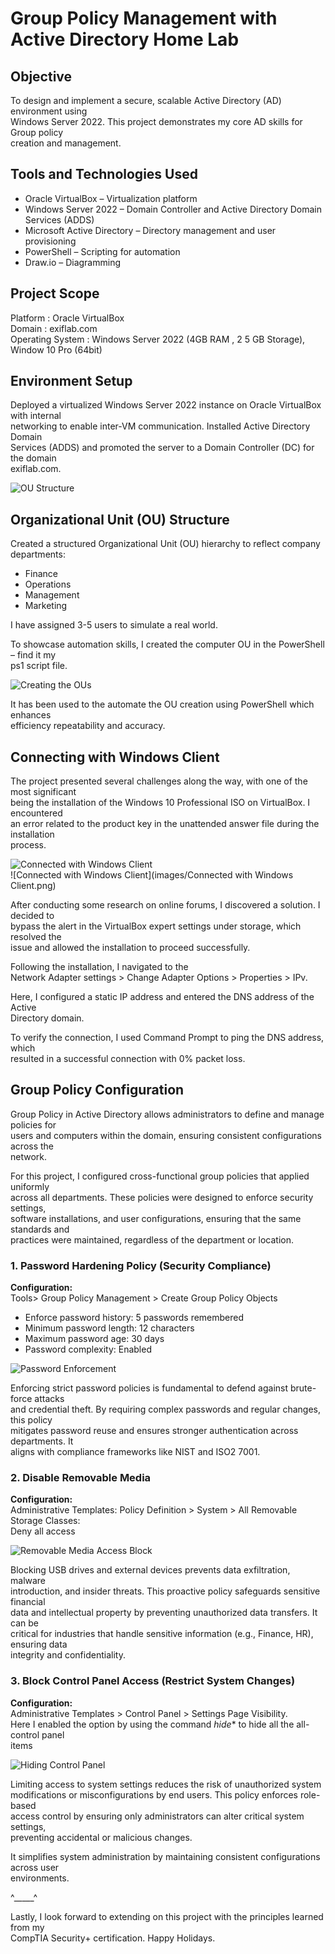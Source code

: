 # Group Policy Management with Active Directory Home Lab  

## Objective  

To design and implement a secure, scalable Active Directory (AD) environment using  
Windows Server 2022. This project demonstrates my core AD skills for Group policy  
creation and management.  

## Tools and Technologies Used  

- Oracle VirtualBox – Virtualization platform  
- Windows Server 2022 – Domain Controller and Active Directory Domain Services (ADDS)  
- Microsoft Active Directory – Directory management and user provisioning  
- PowerShell – Scripting for automation  
- Draw.io – Diagramming  

## Project Scope  

Platform : Oracle VirtualBox  
Domain : exiflab.com  
Operating System : Windows Server 2022 (4GB RAM , 2 5 GB Storage), Window 10 Pro (64bit)  

## Environment Setup  

Deployed a virtualized Windows Server 2022 instance on Oracle VirtualBox with internal  
networking to enable inter-VM communication. Installed Active Directory Domain  
Services (ADDS) and promoted the server to a Domain Controller (DC) for the domain  
exiflab.com.  

![OU Structure](images/OU-Structure.png)  

## Organizational Unit (OU) Structure  

Created a structured Organizational Unit (OU) hierarchy to reflect company  
departments:  

- Finance  
- Operations  
- Management  
- Marketing  

I have assigned 3-5 users to simulate a real world.  

To showcase automation skills, I created the computer OU in the PowerShell – find it my  
ps1 script file.  

![Creating the OUs](images/Creating-the-OUs.png)  

It has been used to the automate the OU creation using PowerShell which enhances  
efficiency repeatability and accuracy.  

## Connecting with Windows Client  

The project presented several challenges along the way, with one of the most significant  
being the installation of the Windows 10 Professional ISO on VirtualBox. I encountered  
an error related to the product key in the unattended answer file during the installation  
process.  

![Connected with Windows Client](images/Connected-with-Windows-Client.png)  
![Connected with Windows Client](images/Connected with Windows Client.png)

After conducting some research on online forums, I discovered a solution. I decided to  
bypass the alert in the VirtualBox expert settings under storage, which resolved the  
issue and allowed the installation to proceed successfully.  

Following the installation, I navigated to the  
Network Adapter settings > Change Adapter Options > Properties > IPv.  

Here, I configured a static IP address and entered the DNS address of the Active  
Directory domain.  

To verify the connection, I used Command Prompt to ping the DNS address, which  
resulted in a successful connection with 0% packet loss.  

## Group Policy Configuration  

Group Policy in Active Directory allows administrators to define and manage policies for  
users and computers within the domain, ensuring consistent configurations across the  
network.  

For this project, I configured cross-functional group policies that applied uniformly  
across all departments. These policies were designed to enforce security settings,  
software installations, and user configurations, ensuring that the same standards and  
practices were maintained, regardless of the department or location.  

### 1. Password Hardening Policy (Security Compliance)  

**Configuration:**  
Tools> Group Policy Management > Create Group Policy Objects  

- Enforce password history: 5 passwords remembered  
- Minimum password length: 12 characters  
- Maximum password age: 30 days  
- Password complexity: Enabled  

![Password Enforcement](images/Password-Enforcement.png)  

Enforcing strict password policies is fundamental to defend against brute-force attacks  
and credential theft. By requiring complex passwords and regular changes, this policy  
mitigates password reuse and ensures stronger authentication across departments. It  
aligns with compliance frameworks like NIST and ISO2 7001.  

### 2. Disable Removable Media  

**Configuration:**  
Administrative Templates: Policy Definition > System > All Removable Storage Classes:  
Deny all access  

![Removable Media Access Block](images/Removable-Media-Access-Block.png)  

Blocking USB drives and external devices prevents data exfiltration, malware  
introduction, and insider threats. This proactive policy safeguards sensitive financial  
data and intellectual property by preventing unauthorized data transfers. It can be  
critical for industries that handle sensitive information (e.g., Finance, HR), ensuring data  
integrity and confidentiality.  

### 3. Block Control Panel Access (Restrict System Changes)  

**Configuration:**  
Administrative Templates > Control Panel > Settings Page Visibility.  
Here I enabled the option by using the command _hide_* to hide all the all-control panel  
items  

![Hiding Control Panel](images/Hiding-Control-Panel.png)  

Limiting access to system settings reduces the risk of unauthorized system  
modifications or misconfigurations by end users. This policy enforces role-based  
access control by ensuring only administrators can alter critical system settings,  
preventing accidental or malicious changes.  

It simplifies system administration by maintaining consistent configurations across user  
environments.  

^_____^  

Lastly, I look forward to extending on this project with the principles learned from my  
CompTIA Security+ certification. Happy Holidays. 

